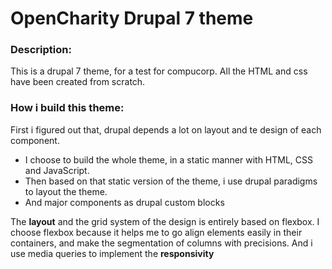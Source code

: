 # OpenCharity Drupal 7 theme
### Description:
This is a drupal 7 theme, for a test for compucorp.
All the HTML and css have been created from scratch.

### How i build this theme:
First i figured out that, drupal depends a lot on layout and te design of each component.
 - I choose to build the whole theme, in a static manner with HTML, CSS and JavaScript. 
 - Then based on that static version of the theme, i use drupal paradigms to layout the theme.
 - And major components as drupal custom blocks
 
The __layout__ and the grid system of the design is entirely based on flexbox. I choose flexbox because it 
helps me to go align elements easily in their containers, and make the segmentation of columns with precisions.
And i use media queries to implement the __responsivity__
